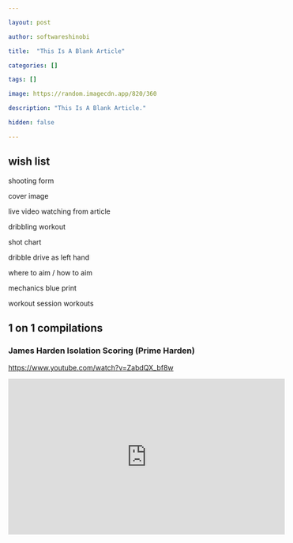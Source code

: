 ```yaml
---

layout: post

author: softwareshinobi

title:  "This Is A Blank Article"

categories: []

tags: []

image: https://random.imagecdn.app/820/360

description: "This Is A Blank Article."

hidden: false

---
```


## wish list

shooting form

cover image

live video watching from article

dribbling workout

shot chart

dribble drive as left hand

where to aim / how to aim

mechanics blue print

workout session workouts

## 1 on 1 compilations

### James Harden Isolation Scoring (Prime Harden) 

https://www.youtube.com/watch?v=ZabdQX_bf8w

<iframe width="560" height="315" src="https://www.youtube.com/embed/ZabdQX_bf8w?si=FLskNy7Eqyb56EYR" title="YouTube video player" frameborder="0" allow="accelerometer; autoplay; clipboard-write; encrypted-media; gyroscope; picture-in-picture; web-share" allowfullscreen></iframe>
